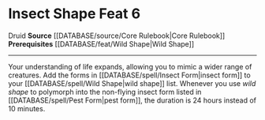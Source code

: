 ﻿---
feat: Insect Shape
id: '327'
level: '6'
name: Insect Shape
prerequisite: '[[DATABASE/feat/Wild Shape|Wild Shape]]'
rarity: Common
source: '[[DATABASE/source/Core Rulebook|Core Rulebook]]'
trait:
- '[[DATABASE/trait/Druid|Druid]]'
type: Feat

---
# Insect Shape <span class="item-type">Feat 6</span>

<span class="item-trait">Druid</span>
**Source** [[DATABASE/source/Core Rulebook|Core Rulebook]] 
**Prerequisites** [[DATABASE/feat/Wild Shape|Wild Shape]]

---
Your understanding of life expands, allowing you to mimic a wider range of creatures. Add the forms in [[DATABASE/spell/Insect Form|insect form]] to your [[DATABASE/spell/Wild Shape|wild shape]] list. Whenever you use _wild shape_ to polymorph into the non-flying insect form listed in [[DATABASE/spell/Pest Form|pest form]], the duration is 24 hours instead of 10 minutes.
